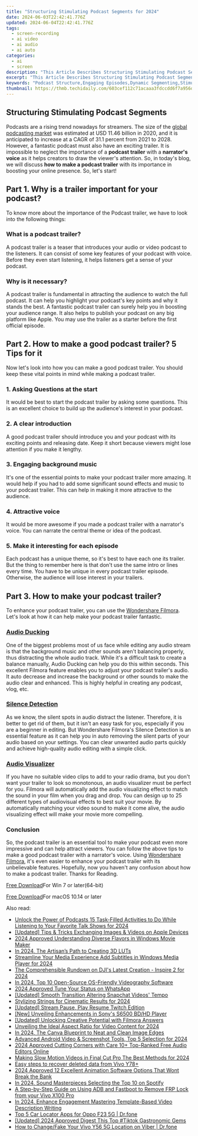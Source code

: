 ```yaml
---
title: "Structuring Stimulating Podcast Segments for 2024"
date: 2024-06-03T22:42:41.776Z
updated: 2024-06-04T22:42:41.776Z
tags: 
  - screen-recording
  - ai video
  - ai audio
  - ai auto
categories: 
  - ai
  - screen
description: "This Article Describes Structuring Stimulating Podcast Segments for 2024"
excerpt: "This Article Describes Structuring Stimulating Podcast Segments for 2024"
keywords: "Podcast Structure,Engaging Episodes,Dynamic Segmenting,Stimulating Dialogue,Interactive Showing,Vibrant Episode Mix,Energizing Audio Formats"
thumbnail: https://thmb.techidaily.com/603cef112c71acaaa3fdccdd6f7a956de3ad09701fee843146114a343a411d66.jpg
---
```


## Structuring Stimulating Podcast Segments

Podcasts are a rising trend nowadays for streamers. The size of the [global podcasting market](https://www.grandviewresearch.com/industry-analysis/podcast-market) was estimated at USD 11.46 billion in 2020, and it is anticipated to increase at a CAGR of 31.1 percent from 2021 to 2028\. However, a fantastic podcast must also have an exciting trailer. It is impossible to neglect the importance of a **podcast trailer** with a **narrator's voice** as it helps creators to draw the viewer's attention. So, in today's blog, we will discuss **how to make a podcast trailer** with its importance in boosting your online presence. So, let's start!

## Part 1\. Why is a trailer important for your podcast?

To know more about the importance of the Podcast trailer, we have to look into the following things:

### What is a podcast trailer?

A podcast trailer is a teaser that introduces your audio or video podcast to the listeners. It can consist of some key features of your podcast with voice. Before they even start listening, it helps listeners get a sense of your podcast.

### Why is it necessary?

A podcast trailer is fundamental in attracting the audience to watch the full podcast. It can help you highlight your podcast's key points and why it stands the best. A fantastic podcast trailer can surely help you in boosting your audience range. It also helps to publish your podcast on any big platform like Apple. You may use the trailer as a starter before the first official episode.

## Part 2\. How to make a good podcast trailer? 5 Tips for it

Now let's look into how you can make a good podcast trailer. You should keep these vital points in mind while making a podcast trailer.

### 1\. Asking Questions at the start

It would be best to start the podcast trailer by asking some questions. This is an excellent choice to build up the audience's interest in your podcast.

### 2\. A clear introduction

A good podcast trailer should introduce you and your podcast with its exciting points and releasing date. Keep it short because viewers might lose attention if you make it lengthy.

### 3\. Engaging background music

It's one of the essential points to make your podcast trailer more amazing. It would help if you had to add some significant sound effects and music to your podcast trailer. This can help in making it more attractive to the audience.

### 4\. Attractive voice

It would be more awesome if you made a podcast trailer with a narrator's voice. You can narrate the central theme or idea of the podcast.

### 5\. Make it interesting for each episode

Each podcast has a unique theme, so it's best to have each one its trailer. But the thing to remember here is that don't use the same intro or lines every time. You have to be unique in every podcast trailer episode. Otherwise, the audience will lose interest in your trailers.

## Part 3\. How to make your podcast trailer?

To enhance your podcast trailer, you can use the [Wondershare Filmora](https://tools.techidaily.com/wondershare/filmora/download/). Let's look at how it can help make your podcast trailer fantastic.

### [Audio Ducking](https://tools.techidaily.com/wondershare/filmora/download/)

One of the biggest problems most of us face while editing any audio stream is that the background music and other sounds aren't balancing properly, thus distracting the whole audio track. While it's a difficult task to create a balance manually, Audio Ducking can help you do this within seconds. This excellent Filmora feature enables you to adjust your podcast trailer's audio. It auto decrease and increase the background or other sounds to make the audio clear and enhanced. This is highly helpful in creating any podcast, vlog, etc.

### [Silence Detection](https://tools.techidaily.com/wondershare/filmora/download/)

As we know, the silent spots in audio distract the listener. Therefore, it is better to get rid of them, but it isn't an easy task for you, especially if you are a beginner in editing. But Wondershare Filmora's Silence Detection is an essential feature as it can help you in auto removing the silent parts of your audio based on your settings. You can clear unwanted audio parts quickly and achieve high-quality audio editing with a simple click.

### [Audio Visualizer](https://tools.techidaily.com/wondershare/filmora/download/)

If you have no suitable video clips to add to your radio drama, but you don't want your trailer to look so monotonous, an audio visualizer must be perfect for you. Filmora will automatically add the audio visualizing effect to match the sound in your film when you drag and drop. You can design up to 25 different types of audiovisual effects to best suit your movie. By automatically matching your video sound to make it come alive, the audio visualizing effect will make your movie more compelling.

### Conclusion

So, the podcast trailer is an essential tool to make your podcast even more impressive and can help attract viewers. You can follow the above tips to make a good podcast trailer with a narrator's voice. Using [Wondershare Filmora](https://tools.techidaily.com/wondershare/filmora/download/), it's even easier to enhance your podcast trailer with its unbelievable features. Hopefully, now you haven't any confusion about how to make a podcast trailer. Thanks for Reading.

[Free Download](https://tools.techidaily.com/wondershare/filmora/download/)For Win 7 or later(64-bit)

[Free Download](https://tools.techidaily.com/wondershare/filmora/download/)For macOS 10.14 or later

</article

<ins class="adsbygoogle"
     style="display:block"
     data-ad-format="autorelaxed"
     data-ad-client="ca-pub-7571918770474297"
     data-ad-slot="1223367746"></ins>

<ins class="adsbygoogle"
     style="display:block"
     data-ad-format="autorelaxed"
     data-ad-client="ca-pub-7571918770474297"
     data-ad-slot="1223367746"></ins>



<ins class="adsbygoogle"
     style="display:block"
     data-ad-client="ca-pub-7571918770474297"
     data-ad-slot="8358498916"
     data-ad-format="auto"
     data-full-width-responsive="true"></ins>


<span class="atpl-alsoreadstyle">Also read:</span>
<div><ul>
<li><a href="https://some-approaches.techidaily.com/unlock-the-power-of-podcasts-15-task-filled-activities-to-do-while-listening-to-your-favorite-talk-shows-for-2024/"><u>Unlock the Power of Podcasts  15 Task-Filled Activities to Do While Listening to Your Favorite Talk Shows for 2024</u></a></li>
<li><a href="https://some-approaches.techidaily.com/updated-tips-and-tricks-exchanging-images-and-videos-on-apple-devices/"><u>[Updated] Tips & Tricks  Exchanging Images & Videos on Apple Devices</u></a></li>
<li><a href="https://some-approaches.techidaily.com/2024-approved-understanding-diverse-flavors-in-windows-movie-maker/"><u>2024 Approved  Understanding Diverse Flavors in Windows Movie Maker</u></a></li>
<li><a href="https://some-approaches.techidaily.com/in-2024-the-artisans-path-to-creating-3d-luts/"><u>In 2024, The Artisan’s Path to Creating 3D LUTs</u></a></li>
<li><a href="https://some-approaches.techidaily.com/streamline-your-media-experience-add-subtitles-in-windows-media-player-for-2024/"><u>Streamline Your Media Experience  Add Subtitles in Windows Media Player for 2024</u></a></li>
<li><a href="https://some-approaches.techidaily.com/the-comprehensible-rundown-on-djis-latest-creation-inspire-2-for-2024/"><u>The Comprehensible Rundown on DJI's Latest Creation - Inspire 2 for 2024</u></a></li>
<li><a href="https://some-approaches.techidaily.com/in-2024-top-10-open-source-os-friendly-videography-software/"><u>In 2024, Top 10 Open-Source OS-Friendly Videography Software</u></a></li>
<li><a href="https://some-approaches.techidaily.com/2024-approved-tune-your-status-on-whatsapp/"><u>2024 Approved  Tune Your Status on WhatsApp</u></a></li>
<li><a href="https://some-approaches.techidaily.com/updated-smooth-transition-altering-snapchat-videos-tempo/"><u>[Updated] Smooth Transition  Altering Snapchat Videos' Tempo</u></a></li>
<li><a href="https://some-approaches.techidaily.com/stylizing-strings-for-cinematic-results-for-2024/"><u>Stylizing Strings for Cinematic Results for 2024</u></a></li>
<li><a href="https://some-approaches.techidaily.com/updated-stream-pause-play-resume-twitch-edition/"><u>[Updated] Stream Pause, Play Resume  Twitch Edition</u></a></li>
<li><a href="https://some-approaches.techidaily.com/new-unveiling-enhancements-in-sonys-s6500-bdhd-player/"><u>[New] Unveiling Enhancements in Sony's S6500 BD/HD Player</u></a></li>
<li><a href="https://some-approaches.techidaily.com/updated-unlocking-creative-potential-with-filmora-answers/"><u>[Updated] Unlocking Creative Potential with Filmora Answers</u></a></li>
<li><a href="https://some-approaches.techidaily.com/unveiling-the-ideal-aspect-ratio-for-video-content-for-2024/"><u>Unveiling the Ideal Aspect Ratio for Video Content for 2024</u></a></li>
<li><a href="https://some-approaches.techidaily.com/in-2024-the-canva-blueprint-to-neat-and-clean-image-edges/"><u>In 2024, The Canva Blueprint to Neat and Clean Image Edges</u></a></li>
<li><a href="https://remote-screen-capture.techidaily.com/advanced-android-video-and-screenshot-tools-top-5-selection-for-2024/"><u>Advanced Android Video & Screenshot Tools, Top 5 Selection for 2024</u></a></li>
<li><a href="https://audio-shaping.techidaily.com/2024-approved-cutting-corners-with-care-10plus-top-ranked-free-audio-editors-online/"><u>2024 Approved Cutting Corners with Care 10+ Top-Ranked Free Audio Editors Online</u></a></li>
<li><a href="https://ai-editing-video.techidaily.com/making-slow-motion-videos-in-final-cut-pro-the-best-methods-for-2024/"><u>Making Slow Motion Videos in Final Cut Pro The Best Methods for 2024</u></a></li>
<li><a href="https://phone-solutions.techidaily.com/easy-steps-to-recover-deleted-data-from-vivo-y78plus-by-fonelab-android-recover-data/"><u>Easy steps to recover deleted data from Vivo Y78+</u></a></li>
<li><a href="https://smart-video-creator.techidaily.com/2024-approved-12-excellent-animation-software-options-that-wont-break-the-bank/"><u>2024 Approved 12 Excellent Animation Software Options That Wont Break the Bank</u></a></li>
<li><a href="https://screen-sharing-recording.techidaily.com/in-2024-sound-masterpieces-selecting-the-top-10-on-spotify/"><u>In 2024, Sound Masterpieces  Selecting the Top 10 on Spotify</u></a></li>
<li><a href="https://bypass-frp.techidaily.com/a-step-by-step-guide-on-using-adb-and-fastboot-to-remove-frp-lock-from-your-vivo-x100-pro-by-drfone-android/"><u>A Step-by-Step Guide on Using ADB and Fastboot to Remove FRP Lock from your Vivo X100 Pro</u></a></li>
<li><a href="https://youtube-clips.techidaily.com/in-2024-enhance-engagement-mastering-template-based-video-description-writing/"><u>In 2024, Enhance Engagement  Mastering Template-Based Video Description Writing</u></a></li>
<li><a href="https://android-location-track.techidaily.com/top-5-car-locator-apps-for-oppo-f23-5g-drfone-by-drfone-virtual-android/"><u>Top 5 Car Locator Apps for Oppo F23 5G | Dr.fone</u></a></li>
<li><a href="https://tiktok-videos.techidaily.com/updated-2024-approved-digest-this-top-tiktok-gastronomic-gems/"><u>[Updated] 2024 Approved  Digest This  Top #Tiktok Gastronomic Gems</u></a></li>
<li><a href="https://location-social.techidaily.com/how-to-changefake-your-vivo-y56-5g-location-on-viber-drfone-by-drfone-virtual-android/"><u>How to Change/Fake Your Vivo Y56 5G Location on Viber | Dr.fone</u></a></li>
</ul></div>

